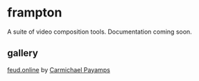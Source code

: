 # frampton
A suite of video composition tools. Documentation coming soon.

## gallery

[feud.online](http://www.feud.online/) by [Carmichael Payamps](http://www.carmichael.xyz)
